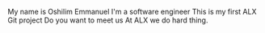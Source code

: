 My name is Oshilim Emmanuel
I'm a software engineer
This is my first ALX Git project
Do you want to meet us
At ALX we do hard thing.
